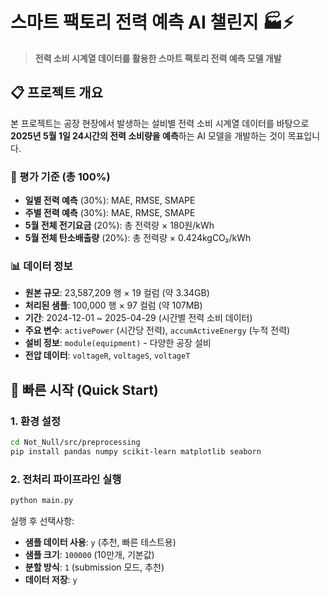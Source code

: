 # 스마트 팩토리 전력 예측 AI 챌린지 🏭⚡

> **전력 소비 시계열 데이터를 활용한 스마트 팩토리 전력 예측 모델 개발**

## 📋 프로젝트 개요

본 프로젝트는 공장 현장에서 발생하는 설비별 전력 소비 시계열 데이터를 바탕으로 **2025년 5월 1일 24시간의 전력 소비량을 예측**하는 AI 모델을 개발하는 것이 목표입니다.

### 🎯 평가 기준 (총 100%)
- **일별 전력 예측** (30%): MAE, RMSE, SMAPE
- **주별 전력 예측** (30%): MAE, RMSE, SMAPE  
- **5월 전체 전기요금** (20%): 총 전력량 × 180원/kWh
- **5월 전체 탄소배출량** (20%): 총 전력량 × 0.424kgCO₂/kWh

### 📊 데이터 정보
- **원본 규모**: 23,587,209 행 × 19 컬럼 (약 3.34GB)
- **처리된 샘플**: 100,000 행 × 97 컬럼 (약 107MB)
- **기간**: 2024-12-01 ~ 2025-04-29 (시간별 전력 소비 데이터)
- **주요 변수**: `activePower` (시간당 전력), `accumActiveEnergy` (누적 전력)
- **설비 정보**: `module(equipment)` - 다양한 공장 설비
- **전압 데이터**: `voltageR`, `voltageS`, `voltageT`

## 🚀 빠른 시작 (Quick Start)

### 1. 환경 설정
```bash
cd Not_Null/src/preprocessing
pip install pandas numpy scikit-learn matplotlib seaborn
```

### 2. 전처리 파이프라인 실행
```bash
python main.py
```

실행 후 선택사항:
- **샘플 데이터 사용**: `y` (추천, 빠른 테스트용)
- **샘플 크기**: `100000` (10만개, 기본값)
- **분할 방식**: `1` (submission 모드, 추천)
- **데이터 저장**: `y`


